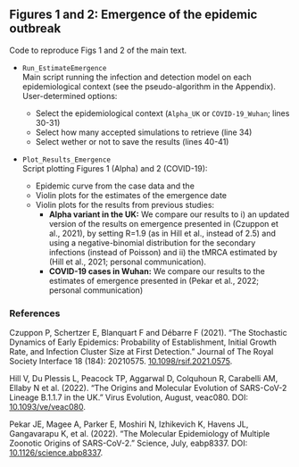 ## Figures 1 and 2: Emergence of the epidemic outbreak

Code to reproduce Figs 1 and 2 of the main text.

- `Run_EstimateEmergence` 
    <br> Main script running the infection and detection model on each epidemiological context (see the pseudo-algorithm in the Appendix).
    <br> User-determined options:</br>
    - Select the epidemiological context (`Alpha_UK` or `COVID-19_Wuhan`; lines 30-31)
    - Select how many accepted simulations to retrieve (line 34)
    - Select wether or not to save the results (lines 40-41)


- `Plot_Results_Emergence` 
    <br> Script plotting Figures 1 (Alpha) and 2 (COVID-19):
    - Epidemic curve from the case data and the 
    - Violin plots for the estimates of the emergence date
    - Violin plots for the results from previous studies: 
        - <strong>Alpha variant in the UK:</strong> We compare our results to i) an updated version of the results on emergence presented in (Czuppon et al., 2021), by setting R=1.9 (as in Hill et al., instead of 2.5) and using a negative-binomial distribution for the secondary infections (instead of Poisson) and ii) the tMRCA estimated by (Hill et al., 2021; personal communication).
        - <strong>COVID-19 cases in Wuhan:</strong> We compare our results to the estimates of emergence presented in (Pekar et al., 2022; personal communication)


### References
Czuppon P, Schertzer E, Blanquart F and Débarre F (2021). “The Stochastic Dynamics of Early Epidemics: Probability of Establishment, Initial Growth Rate, and Infection Cluster Size at First Detection.” Journal of The Royal Society Interface 18 (184): 20210575. <a href="https://doi.org/10.1098/rsif.2021.0575" rel="_blank">10.1098/rsif.2021.0575</a>.

Hill V, Du Plessis L, Peacock TP, Aggarwal D, Colquhoun R, Carabelli AM, Ellaby N et al. (2022). “The Origins and Molecular Evolution of SARS-CoV-2 Lineage B.1.1.7 in the UK.” Virus Evolution, August, veac080. DOI: <a href="https://doi.org/10.1093/ve/veac080" rel="_blank">10.1093/ve/veac080</a>.

Pekar JE, Magee A, Parker E, Moshiri N, Izhikevich K, Havens JL, Gangavarapu K, et al. (2022). “The Molecular Epidemiology of Multiple Zoonotic Origins of SARS-CoV-2.” Science, July, eabp8337. DOI: <a href="https://doi.org/10.1126/science.abp8337" rel="_blank">10.1126/science.abp8337</a>.



